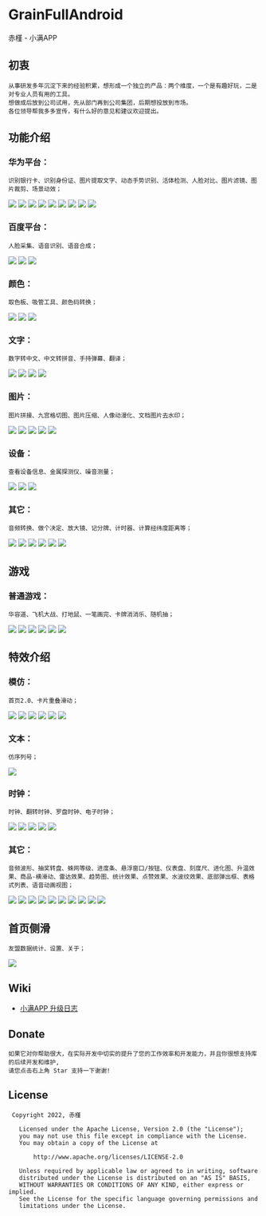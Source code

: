 # GrainFullAndroid
赤槿 - 小满APP

## 初衷
    从事研发多年沉淀下来的经验积累，想形成一个独立的产品：两个维度，一个是有趣好玩，二是对专业人员有用的工具。
    想做成后放到公司试用，先从部门再到公司集团，后期想投放到市场。
    各位领导帮我多多宣传，有什么好的意见和建议欢迎提出。

## 功能介绍

### 华为平台：
    识别银行卡、识别身份证、图片提取文字、动态手势识别、活体检测、人脸对比、图片滤镜、图片裁剪、场景动效；

![](image/IdentifyBankCards.jpg)
![](image/IdentifyIdCard.jpg)
![](image/ImageExtractionText.jpg)
![](image/DynamicGestures.jpg)
![](image/LivenessDetection.jpg)
![](image/FaceComparison.jpg)
![](image/HmsPhotoFilter.jpg)
![](image/HmsCropImage.jpg)
![](image/HmsSceneAnimationEffect.jpg)

### 百度平台：
    人脸采集、语音识别、语音合成；

![](image/FaceRecognition.jpg)
![](image/VoiceRecog.jpg)
![](image/SpeechSynthesis.jpg)

### 颜色：
    取色板、吸管工具、颜色码转换；

![](image/ColorPicker.jpg)
![](image/PicturePipette.jpg)
![](image/ColorCodeConversion.jpg)

### 文字：
    数字转中文、中文转拼音、手持弹幕、翻译；

![](image/DigitalToChinese.jpg)
![](image/ChineseToPinyin.jpg)
![](image/HandheldBulletScreen.jpg)
![](image/Translate.jpg)

### 图片：
    图片拼接、九宫格切图、图片压缩、人像动漫化、文档图片去水印；

![](image/PictureMosaic.jpg)
![](image/NinePalaces.jpg)
![](image/PictureCompression1.jpg)
![](image/PictureCompression2.jpg)
![](image/AnimatedPortrait.jpg)

### 设备：
    查看设备信息、金属探测仪、噪音测量；

![](image/EquipmentInfo.jpg)
![](image/MetalDetector.jpg)
![](image/NoiseMeasurement.jpg)

### 其它：
    音频转换、做个决定、放大镜、记分牌、计时器、计算经纬度距离等；

![](image/AudioConversion.jpg)
![](image/Decision.jpg)
![](image/Magnifier.jpg)
![](image/Scoreboard.jpg)
![](image/Stopwatch.jpg)
![](image/CalculateDistance.jpg)

## 游戏
### 普通游戏：
    华容道、飞机大战、打地鼠、一笔画完、卡牌消消乐、随机抽；

![](image/klotskiGame.jpg)
![](image/AircraftWar.jpg)
![](image/WhacAMole.jpg)
![](image/OneLineToEnd.jpg)
![](image/CardFlipping.jpg)
![](image/RandomlyDraw.jpg)

## 特效介绍
### 模仿：
    首页2.0、卡片重叠滑动；

![](image/LayoutHome-1.jpg)
![](image/LayoutHome-2.jpg)
![](image/LayoutHome-3.jpg)
![](image/LayoutHome-4.jpg)
![](image/LayoutHome-5.jpg)
![](image/CardOverlap.jpg)

### 文本：
    仿序列号；

![](image/SerialNumber.jpg)

### 时钟：
    时钟、翻转时钟、罗盘时钟、电子时钟；

![](image/ClockGreen.jpg)
![](image/ClockWhite.jpg)
![](image/FlipClock.jpg)
![](image/CompassClock.jpg)
![](image/ElectronicClock.jpg)

### 其它：
    音频波形、抽奖转盘、蛛网等级、进度条、悬浮窗口/按钮、仪表盘、刻度尺、进化图、升温效果、商品-横滑动、雷达效果、趋势图、统计效果、点赞效果、水波纹效果、底部弹出框、表格式列表、语音动画视图；

![](image/AudioWaveform.jpg)
![](image/LotteryTurntable.jpg)
![](image/SpiderWebGrade.jpg)
![](image/ProgressView.jpg)
![](image/LevitationButton.jpg)
![](image/Dashboard.jpg)
![](image/ScaleRuler.jpg)
![](image/LevelSelect.jpg)
![](image/Temperature.jpg)
![](image/ProductDisplay.jpg)

## 首页侧滑
    友盟数据统计、设置、关于；

![](image/DataStatistics.jpg)

## Wiki
* [小满APP 升级日志](https://github.com/wangliyang206/GrainFullAndroid/wiki/UpdateLog)

## Donate
    如果它对你帮助很大，在实际开发中切实的提升了您的工作效率和开发能力，并且你很想支持库的后续开发和维护,
    请您点击右上角 Star 支持一下谢谢!

## License
``` 
 Copyright 2022, 赤槿       
  
   Licensed under the Apache License, Version 2.0 (the "License");
   you may not use this file except in compliance with the License.
   You may obtain a copy of the License at 
 
       http://www.apache.org/licenses/LICENSE-2.0 

   Unless required by applicable law or agreed to in writing, software
   distributed under the License is distributed on an "AS IS" BASIS,
   WITHOUT WARRANTIES OR CONDITIONS OF ANY KIND, either express or implied.
   See the License for the specific language governing permissions and
   limitations under the License.
```